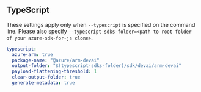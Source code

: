## TypeScript

These settings apply only when `--typescript` is specified on the command line.
Please also specify `--typescript-sdks-folder=<path to root folder of your azure-sdk-for-js clone>`.

``` yaml $(typescript)
typescript:
  azure-arm: true
  package-name: "@azure/arm-devai"
  output-folder: "$(typescript-sdks-folder)/sdk/devai/arm-devai"
  payload-flattening-threshold: 1
  clear-output-folder: true
  generate-metadata: true
```
